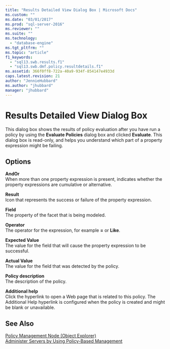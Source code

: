 ```yaml
---
title: "Results Detailed View Dialog Box | Microsoft Docs"
ms.custom: ""
ms.date: "03/01/2017"
ms.prod: "sql-server-2016"
ms.reviewer: ""
ms.suite: ""
ms.technology: 
  - "database-engine"
ms.tgt_pltfrm: ""
ms.topic: "article"
f1_keywords: 
  - "sql13.swb.results.f1"
  - "sql13.swb.dmf.policy.resultdetails.f1"
ms.assetid: 366f0ff8-722a-40a9-934f-854147e4933d
caps.latest.revision: 21
author: "JennieHubbard"
ms.author: "jhubbard"
manager: "jhubbard"
---
```

# Results Detailed View Dialog Box
  This dialog box shows the results of policy evaluation after you have run a policy by using the **Evaluate Policies** dialog box and clicked **Evaluate**. This dialog box is read-only, and helps you understand which part of a property expression might be failing.  
  
## Options  
 **AndOr**  
 When more than one property expression is present, indicates whether the property expressions are cumulative or alternative.  
  
 **Result**  
 Icon that represents the success or failure of the property expression.  
  
 **Field**  
 The property of the facet that is being modeled.  
  
 **Operator**  
 The operator for the expression, for example **=** or **Like**.  
  
 **Expected Value**  
 The value for the field that will cause the property expression to be successful.  
  
 **Actual Value**  
 The value for the field that was detected by the policy.  
  
 **Policy description**  
 The description of the policy.  
  
 **Additional help**  
 Click the hyperlink to open a Web page that is related to this policy. The Additional Help hyperlink is configured when the policy is created and might be blank or unavailable.  
  
## See Also  
 [Policy Management Node &#40;Object Explorer&#41;](../../relational-databases/policy-based-management/policy-management-node-object-explorer.md)   
 [Administer Servers by Using Policy-Based Management](../../relational-databases/policy-based-management/administer-servers-by-using-policy-based-management.md)  
  
  